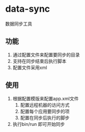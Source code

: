 # data-sync
数据同步工具

## 功能
1. 通过配置文件来配置要同步的目录
2. 支持在同步结束后执行脚本
3. 配置文件采用xml

## 使用
1. 根据配置模版来配置app.xml文件
    1. 配置远程机器的访问方式
    2. 配置每个应用要同步的项
    3. 配置在同步后执行的脚步
2. 执行bin/run 即可开始同步